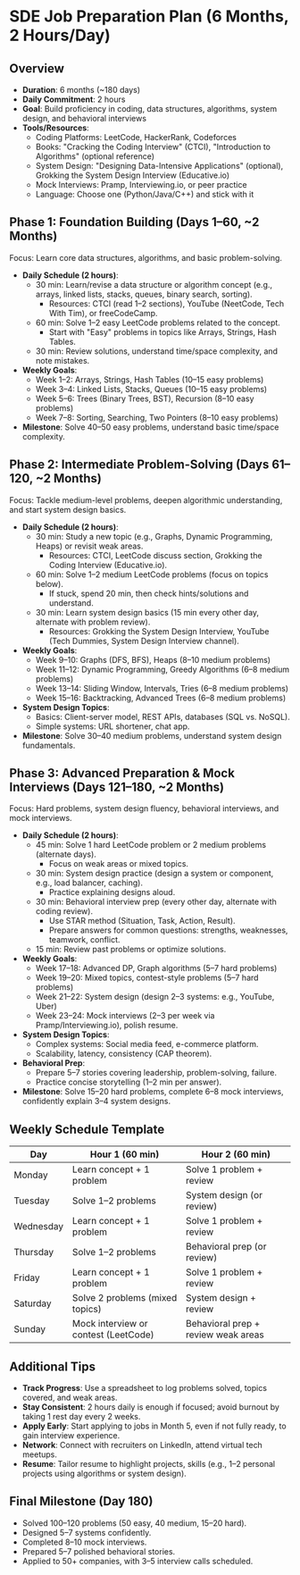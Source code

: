 # SDE Job Preparation Plan (6 Months, 2 Hours/Day)

## Overview
- **Duration**: 6 months (~180 days)
- **Daily Commitment**: 2 hours
- **Goal**: Build proficiency in coding, data structures, algorithms, system design, and behavioral interviews
- **Tools/Resources**:
  - Coding Platforms: LeetCode, HackerRank, Codeforces
  - Books: "Cracking the Coding Interview" (CTCI), "Introduction to Algorithms" (optional reference)
  - System Design: "Designing Data-Intensive Applications" (optional), Grokking the System Design Interview (Educative.io)
  - Mock Interviews: Pramp, Interviewing.io, or peer practice
  - Language: Choose one (Python/Java/C++) and stick with it

## Phase 1: Foundation Building (Days 1–60, ~2 Months)
Focus: Learn core data structures, algorithms, and basic problem-solving.
- **Daily Schedule (2 hours)**:
  - 30 min: Learn/revise a data structure or algorithm concept (e.g., arrays, linked lists, stacks, queues, binary search, sorting).
    - Resources: CTCI (read 1–2 sections), YouTube (NeetCode, Tech With Tim), or freeCodeCamp.
  - 60 min: Solve 1–2 easy LeetCode problems related to the concept.
    - Start with "Easy" problems in topics like Arrays, Strings, Hash Tables.
  - 30 min: Review solutions, understand time/space complexity, and note mistakes.
- **Weekly Goals**:
  - Week 1–2: Arrays, Strings, Hash Tables (10–15 easy problems)
  - Week 3–4: Linked Lists, Stacks, Queues (10–15 easy problems)
  - Week 5–6: Trees (Binary Trees, BST), Recursion (8–10 easy problems)
  - Week 7–8: Sorting, Searching, Two Pointers (8–10 easy problems)
- **Milestone**: Solve 40–50 easy problems, understand basic time/space complexity.

## Phase 2: Intermediate Problem-Solving (Days 61–120, ~2 Months)
Focus: Tackle medium-level problems, deepen algorithmic understanding, and start system design basics.
- **Daily Schedule (2 hours)**:
  - 30 min: Study a new topic (e.g., Graphs, Dynamic Programming, Heaps) or revisit weak areas.
    - Resources: CTCI, LeetCode discuss section, Grokking the Coding Interview (Educative.io).
  - 60 min: Solve 1–2 medium LeetCode problems (focus on topics below).
    - If stuck, spend 20 min, then check hints/solutions and understand.
  - 30 min: Learn system design basics (15 min every other day, alternate with problem review).
    - Resources: Grokking the System Design Interview, YouTube (Tech Dummies, System Design Interview channel).
- **Weekly Goals**:
  - Week 9–10: Graphs (DFS, BFS), Heaps (8–10 medium problems)
  - Week 11–12: Dynamic Programming, Greedy Algorithms (6–8 medium problems)
  - Week 13–14: Sliding Window, Intervals, Tries (6–8 medium problems)
  - Week 15–16: Backtracking, Advanced Trees (6–8 medium problems)
- **System Design Topics**:
  - Basics: Client-server model, REST APIs, databases (SQL vs. NoSQL).
  - Simple systems: URL shortener, chat app.
- **Milestone**: Solve 30–40 medium problems, understand system design fundamentals.

## Phase 3: Advanced Preparation & Mock Interviews (Days 121–180, ~2 Months)
Focus: Hard problems, system design fluency, behavioral interviews, and mock interviews.
- **Daily Schedule (2 hours)**:
  - 45 min: Solve 1 hard LeetCode problem or 2 medium problems (alternate days).
    - Focus on weak areas or mixed topics.
  - 30 min: System design practice (design a system or component, e.g., load balancer, caching).
    - Practice explaining designs aloud.
  - 30 min: Behavioral interview prep (every other day, alternate with coding review).
    - Use STAR method (Situation, Task, Action, Result).
    - Prepare answers for common questions: strengths, weaknesses, teamwork, conflict.
  - 15 min: Review past problems or optimize solutions.
- **Weekly Goals**:
  - Week 17–18: Advanced DP, Graph algorithms (5–7 hard problems)
  - Week 19–20: Mixed topics, contest-style problems (5–7 hard problems)
  - Week 21–22: System design (design 2–3 systems: e.g., YouTube, Uber)
  - Week 23–24: Mock interviews (2–3 per week via Pramp/Interviewing.io), polish resume.
- **System Design Topics**:
  - Complex systems: Social media feed, e-commerce platform.
  - Scalability, latency, consistency (CAP theorem).
- **Behavioral Prep**:
  - Prepare 5–7 stories covering leadership, problem-solving, failure.
  - Practice concise storytelling (1–2 min per answer).
- **Milestone**: Solve 15–20 hard problems, complete 6–8 mock interviews, confidently explain 3–4 system designs.

## Weekly Schedule Template
| Day       | Hour 1 (60 min)                       | Hour 2 (60 min)                       |
|-----------|---------------------------------------|---------------------------------------|
| Monday    | Learn concept + 1 problem             | Solve 1 problem + review              |
| Tuesday   | Solve 1–2 problems                    | System design (or review)             |
| Wednesday | Learn concept + 1 problem             | Solve 1 problem + review              |
| Thursday  | Solve 1–2 problems                    | Behavioral prep (or review)           |
| Friday    | Learn concept + 1 problem             | Solve 1 problem + review              |
| Saturday  | Solve 2 problems (mixed topics)       | System design + review                |
| Sunday    | Mock interview or contest (LeetCode)  | Behavioral prep + review weak areas   |

## Additional Tips
- **Track Progress**: Use a spreadsheet to log problems solved, topics covered, and weak areas.
- **Stay Consistent**: 2 hours daily is enough if focused; avoid burnout by taking 1 rest day every 2 weeks.
- **Apply Early**: Start applying to jobs in Month 5, even if not fully ready, to gain interview experience.
- **Network**: Connect with recruiters on LinkedIn, attend virtual tech meetups.
- **Resume**: Tailor resume to highlight projects, skills (e.g., 1–2 personal projects using algorithms or system design).

## Final Milestone (Day 180)
- Solved 100–120 problems (50 easy, 40 medium, 15–20 hard).
- Designed 5–7 systems confidently.
- Completed 8–10 mock interviews.
- Prepared 5–7 polished behavioral stories.
- Applied to 50+ companies, with 3–5 interview calls scheduled.